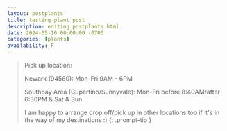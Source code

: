 ```yaml
---
layout: postplants
title: testing plant post
description: editing postplants.html
date: 2024-05-16 00:00:00 -0700
categories: [plants]
availability: F
---
```





> Pick up location:
>
> Newark (94560):  Mon-Fri 9AM - 6PM
>
> Southbay Area (Cupertino/Sunnyvale):  Mon-Fri before 8:40AM/after 6:30PM & Sat & Sun
>
> I am happy to arrange drop off/pick up in other locations too if it's in the way of my destinations :)
{: .prompt-tip }

